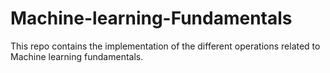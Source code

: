 # Machine-learning-Fundamentals
This repo contains the implementation of the different operations related to Machine learning fundamentals.
